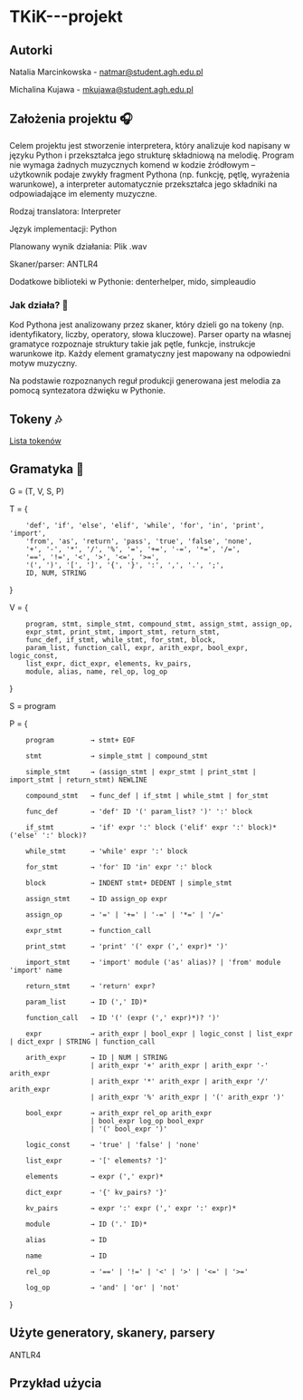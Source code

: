 # TKiK---projekt

## Autorki
Natalia Marcinkowska - natmar@student.agh.edu.pl

Michalina Kujawa - mkujawa@student.agh.edu.pl

## Założenia projektu 🎧
Celem projektu jest stworzenie interpretera, który analizuje kod napisany w języku Python i przekształca jego strukturę składniową na melodię. 
Program nie wymaga żadnych muzycznych komend w kodzie źródłowym – użytkownik podaje zwykły fragment Pythona (np. funkcję, pętlę, wyrażenia warunkowe), a interpreter automatycznie przekształca jego składniki na odpowiadające im elementy muzyczne.

Rodzaj translatora: Interpreter

Język implementacji: Python

Planowany wynik działania: Plik .wav

Skaner/parser: ANTLR4

Dodatkowe biblioteki w Pythonie: denterhelper, mido, simpleaudio

### Jak działa? 🎤

Kod Pythona jest analizowany przez skaner, który dzieli go na tokeny (np. identyfikatory, liczby, operatory, słowa kluczowe). Parser oparty na własnej gramatyce rozpoznaje struktury takie jak pętle, funkcje, instrukcje warunkowe itp. Każdy element gramatyczny jest mapowany na odpowiedni motyw muzyczny.

Na podstawie rozpoznanych reguł produkcji generowana jest melodia za pomocą syntezatora dźwięku w Pythonie.
## Tokeny 🎶

[Lista tokenów](tokeny/tokeny)

## Gramatyka 🎼

G = (T, V, S, P)

T = {

        'def', 'if', 'else', 'elif', 'while', 'for', 'in', 'print', 'import', 
        'from', 'as', 'return', 'pass', 'true', 'false', 'none',
        '+', '-', '*', '/', '%', '=', '+=', '-=', '*=', '/=',
        '==', '!=', '<', '>', '<=', '>=',
        '(', ')', '[', ']', '{', '}', ':', ',', '.', ';',
        ID, NUM, STRING
        
}

V = {

        program, stmt, simple_stmt, compound_stmt, assign_stmt, assign_op, 
        expr_stmt, print_stmt, import_stmt, return_stmt,
        func_def, if_stmt, while_stmt, for_stmt, block,
        param_list, function_call, expr, arith_expr, bool_expr, logic_const,
        list_expr, dict_expr, elements, kv_pairs,
        module, alias, name, rel_op, log_op
        
}

S = program

P = {

        program         → stmt+ EOF
    
        stmt            → simple_stmt | compound_stmt
    
        simple_stmt     → (assign_stmt | expr_stmt | print_stmt | import_stmt | return_stmt) NEWLINE
    
        compound_stmt   → func_def | if_stmt | while_stmt | for_stmt
    
        func_def        → 'def' ID '(' param_list? ')' ':' block
    
        if_stmt         → 'if' expr ':' block ('elif' expr ':' block)* ('else' ':' block)?
    
        while_stmt      → 'while' expr ':' block
    
        for_stmt        → 'for' ID 'in' expr ':' block
    
        block           → INDENT stmt+ DEDENT | simple_stmt
    
        assign_stmt     → ID assign_op expr
    
        assign_op       → '=' | '+=' | '-=' | '*=' | '/='
    
        expr_stmt       → function_call
    
        print_stmt      → 'print' '(' expr (',' expr)* ')'
    
        import_stmt     → 'import' module ('as' alias)? | 'from' module 'import' name
    
        return_stmt     → 'return' expr?
    
        param_list      → ID (',' ID)*
    
        function_call   → ID '(' (expr (',' expr)*)? ')'
    
        expr            → arith_expr | bool_expr | logic_const | list_expr | dict_expr | STRING | function_call
    
        arith_expr      → ID | NUM | STRING
                        | arith_expr '+' arith_expr | arith_expr '-' arith_expr
                        | arith_expr '*' arith_expr | arith_expr '/' arith_expr
                        | arith_expr '%' arith_expr | '(' arith_expr ')'
    
        bool_expr       → arith_expr rel_op arith_expr
                        | bool_expr log_op bool_expr
                        | '(' bool_expr ')'
    
        logic_const     → 'true' | 'false' | 'none'
    
        list_expr       → '[' elements? ']'
    
        elements        → expr (',' expr)*
    
        dict_expr       → '{' kv_pairs? '}'
    
        kv_pairs        → expr ':' expr (',' expr ':' expr)*
    
        module          → ID ('.' ID)*
    
        alias           → ID
    
        name            → ID
    
        rel_op          → '==' | '!=' | '<' | '>' | '<=' | '>='
    
        log_op          → 'and' | 'or' | 'not'
        
}


## Użyte generatory, skanery, parsery
ANTLR4

## Przykład użycia

##
